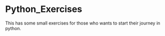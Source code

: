# Python_Exercises
This has some small exercises for those who wants to start their journey in python.
